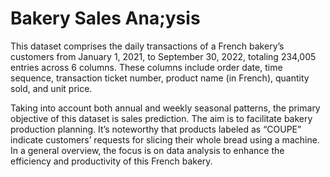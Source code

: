 # Bakery Sales Ana;ysis

This dataset comprises the daily transactions of a French bakery’s customers from January 1, 2021, to September 30, 2022, totaling 234,005 entries across 6 columns. These columns include order date, time sequence, transaction ticket number, product name (in French), quantity sold, and unit price.

Taking into account both annual and weekly seasonal patterns, the primary objective of this dataset is sales prediction. The aim is to facilitate bakery production planning. It’s noteworthy that products labeled as “COUPE” indicate customers’ requests for slicing their whole bread using a machine. In a general overview, the focus is on data analysis to enhance the efficiency and productivity of this French bakery.

